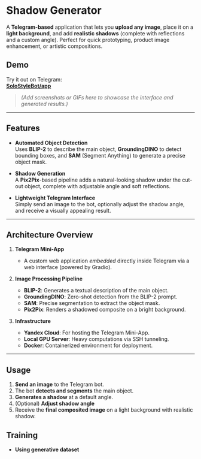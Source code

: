 # Shadow Generator

A **Telegram-based** application that lets you **upload any image**, place it on a **light background**, and add **realistic shadows** (complete with reflections and a custom angle). Perfect for quick prototyping, product image enhancement, or artistic compositions.

## Demo

Try it out on Telegram:  
[**SoloStyleBot/app**](https://t.me/SoloStyleBot/app)

> *(Add screenshots or GIFs here to showcase the interface and generated results.)*

---

## Features

- **Automated Object Detection**  
  Uses **BLIP-2** to describe the main object, **GroundingDINO** to detect bounding boxes, and **SAM** (Segment Anything) to generate a precise object mask.

- **Shadow Generation**  
  A **Pix2Pix**-based pipeline adds a natural-looking shadow under the cut-out object, complete with adjustable angle and soft reflections.

- **Lightweight Telegram Interface**  
  Simply send an image to the bot, optionally adjust the shadow angle, and receive a visually appealing result.

---

## Architecture Overview

1. **Telegram Mini-App**
   - A custom web application *embedded* directly inside Telegram via a web interface (powered by Gradio).

2. **Image Processing Pipeline**  
   - **BLIP-2**: Generates a textual description of the main object.  
   - **GroundingDINO**: Zero-shot detection from the BLIP-2 prompt.  
   - **SAM**: Precise segmentation to extract the object mask.  
   - **Pix2Pix**: Renders a shadowed composite on a bright background.

3. **Infrastructure**
   - **Yandex Cloud**: For hosting the Telegram Mini-App.  
   - **Local GPU Server**: Heavy computations via SSH tunneling.  
   - **Docker**: Containerized environment for deployment.

---

## Usage

1. **Send an image** to the Telegram bot.  
2. The bot **detects and segments** the main object.  
3. **Generates a shadow** at a default angle.  
4. (Optional) **Adjust shadow angle** 
5. Receive the **final composited image** on a light background with realistic shadow.

## Training 
- **Using generative dataset**
